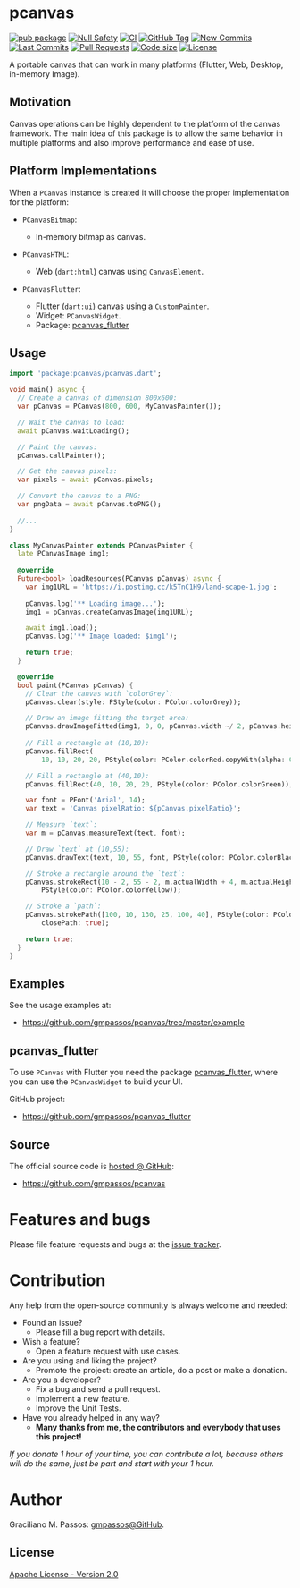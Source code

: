 # pcanvas

[![pub package](https://img.shields.io/pub/v/pcanvas.svg?logo=dart&logoColor=00b9fc)](https://pub.dev/packages/pcanvas)
[![Null Safety](https://img.shields.io/badge/null-safety-brightgreen)](https://dart.dev/null-safety)
[![CI](https://img.shields.io/github/workflow/status/gmpassos/pcanvas/Dart%20CI/master?logo=github-actions&logoColor=white)](https://github.com/gmpassos/pcanvas/actions)
[![GitHub Tag](https://img.shields.io/github/v/tag/gmpassos/pcanvas?logo=git&logoColor=white)](https://github.com/gmpassos/pcanvas/releases)
[![New Commits](https://img.shields.io/github/commits-since/gmpassos/pcanvas/latest?logo=git&logoColor=white)](https://github.com/gmpassos/pcanvas/network)
[![Last Commits](https://img.shields.io/github/last-commit/gmpassos/pcanvas?logo=git&logoColor=white)](https://github.com/gmpassos/pcanvas/commits/master)
[![Pull Requests](https://img.shields.io/github/issues-pr/gmpassos/pcanvas?logo=github&logoColor=white)](https://github.com/gmpassos/pcanvas/pulls)
[![Code size](https://img.shields.io/github/languages/code-size/gmpassos/pcanvas?logo=github&logoColor=white)](https://github.com/gmpassos/pcanvas)
[![License](https://img.shields.io/github/license/gmpassos/pcanvas?logo=open-source-initiative&logoColor=green)](https://github.com/gmpassos/pcanvas/blob/master/LICENSE)

A portable canvas that can work in many platforms (Flutter, Web, Desktop, in-memory Image).

## Motivation

Canvas operations can be highly dependent to the platform of the canvas framework. The main idea of this package is to allow
the same behavior in multiple platforms and also improve performance and ease of use.

## Platform Implementations

When a `PCanvas` instance is created it will choose the proper
implementation for the platform:

- `PCanvasBitmap`:
  - In-memory bitmap as canvas.

- `PCanvasHTML`:
  - Web (`dart:html`) canvas using `CanvasElement`.

- `PCanvasFlutter`:
  - Flutter (`dart:ui`) canvas using a `CustomPainter`.
  - Widget: `PCanvasWidget`.
  - Package: [pcanvas_flutter][pcanvas_flutter]

[pcanvas_flutter]: https://pub.dev/packages/pcanvas_flutter

## Usage

```dart
import 'package:pcanvas/pcanvas.dart';

void main() async {
  // Create a canvas of dimension 800x600:
  var pCanvas = PCanvas(800, 600, MyCanvasPainter());

  // Wait the canvas to load:
  await pCanvas.waitLoading();

  // Paint the canvas:
  pCanvas.callPainter();

  // Get the canvas pixels:
  var pixels = await pCanvas.pixels;

  // Convert the canvas to a PNG:
  var pngData = await pCanvas.toPNG();
  
  //...
}

class MyCanvasPainter extends PCanvasPainter {
  late PCanvasImage img1;
  
  @override
  Future<bool> loadResources(PCanvas pCanvas) async {
    var img1URL = 'https://i.postimg.cc/k5TnC1H9/land-scape-1.jpg';
  
    pCanvas.log('** Loading image...');
    img1 = pCanvas.createCanvasImage(img1URL);

    await img1.load();
    pCanvas.log('** Image loaded: $img1');

    return true;
  }

  @override
  bool paint(PCanvas pCanvas) {
    // Clear the canvas with `colorGrey`:
    pCanvas.clear(style: PStyle(color: PColor.colorGrey));

    // Draw an image fitting the target area:
    pCanvas.drawImageFitted(img1, 0, 0, pCanvas.width ~/ 2, pCanvas.height);
    
    // Fill a rectangle at (10,10):
    pCanvas.fillRect(
        10, 10, 20, 20, PStyle(color: PColor.colorRed.copyWith(alpha: 0.30)));

    // Fill a rectangle at (40,10):
    pCanvas.fillRect(40, 10, 20, 20, PStyle(color: PColor.colorGreen));

    var font = PFont('Arial', 14);
    var text = 'Canvas pixelRatio: ${pCanvas.pixelRatio}';

    // Measure `text`:
    var m = pCanvas.measureText(text, font);

    // Draw `text` at (10,55):
    pCanvas.drawText(text, 10, 55, font, PStyle(color: PColor.colorBlack));

    // Stroke a rectangle around the `text`:
    pCanvas.strokeRect(10 - 2, 55 - 2, m.actualWidth + 4, m.actualHeight + 4,
        PStyle(color: PColor.colorYellow));

    // Stroke a `path`:
    pCanvas.strokePath([100, 10, 130, 25, 100, 40], PStyle(color: PColor.colorRed, size: 3),
        closePath: true);

    return true;
  }
}
```

## Examples

See the usage examples at:

- https://github.com/gmpassos/pcanvas/tree/master/example

## pcanvas_flutter

To use `PCanvas` with Flutter you need
the package [pcanvas_flutter][pcanvas_flutter],
where you can use the `PCanvasWidget` to build your UI.

GitHub project:
- https://github.com/gmpassos/pcanvas_flutter

## Source

The official source code is [hosted @ GitHub][github_pcanvas]:

- https://github.com/gmpassos/pcanvas

[github_pcanvas]: https://github.com/gmpassos/pcanvas

# Features and bugs

Please file feature requests and bugs at the [issue tracker][tracker].

# Contribution

Any help from the open-source community is always welcome and needed:
- Found an issue?
    - Please fill a bug report with details.
- Wish a feature?
    - Open a feature request with use cases.
- Are you using and liking the project?
    - Promote the project: create an article, do a post or make a donation.
- Are you a developer?
    - Fix a bug and send a pull request.
    - Implement a new feature.
    - Improve the Unit Tests.
- Have you already helped in any way?
    - **Many thanks from me, the contributors and everybody that uses this project!**

*If you donate 1 hour of your time, you can contribute a lot,
because others will do the same, just be part and start with your 1 hour.*

[tracker]: https://github.com/gmpassos/pcanvas/issues

# Author

Graciliano M. Passos: [gmpassos@GitHub][github].

[github]: https://github.com/gmpassos

## License

[Apache License - Version 2.0][apache_license]

[apache_license]: https://www.apache.org/licenses/LICENSE-2.0.txt
